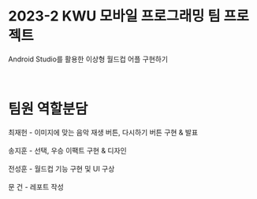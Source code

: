 # 2023-2 KWU 모바일 프로그래밍 팀 프로젝트
Android Studio를 활용한 이상형 월드컵 어플 구현하기

</br> <p>
# 팀원 역할분담 
</p>
최재헌 - 이미지에 맞는 음악 재생 버튼, 다시하기 버튼 구현 & 발표 </br></br>
송지훈 - 선택, 우승 이팩트 구현 & 디자인 </br></br>
전성훈 - 월드컵 기능 구현 및 UI 구상 </br></br>
문  건 - 레포트 작성 </br></br>
